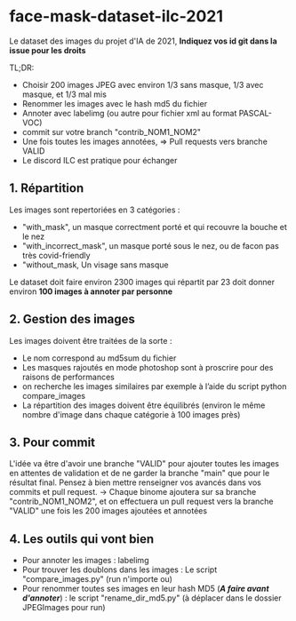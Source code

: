 # face-mask-dataset-ilc-2021
Le dataset des images du projet d'IA de 2021, **Indiquez vos id git dans la issue pour les droits**

TL;DR:
- Choisir 200 images JPEG avec environ 1/3 sans masque, 1/3 avec masque, et 1/3 mal mis
- Renommer les images avec le hash md5 du fichier 
- Annoter avec labelimg (ou autre pour fichier xml au format PASCAL-VOC)
- commit sur votre branch "contrib_NOM1_NOM2"
- Une fois toutes les images annotées, => Pull requests vers branche VALID
- Le discord ILC est pratique pour échanger


## 1. Répartition 
Les images sont repertoriées en 3 catégories :
- "with_mask", un masque correctment porté et qui recouvre la bouche et le nez
- "with_incorrect_mask", un masque porté sous le nez, ou de facon pas très covid-friendly
- "without_mask, Un visage sans masque

Le dataset doit faire environ 2300 images qui répartit par 23 doit donner environ **100 images à annoter par personne**


## 2. Gestion des images
Les images doivent être traitées de la sorte :
- Le nom correspond au md5sum du fichier
- Les masques rajoutés en mode photoshop sont à proscrire pour des raisons de performances
- on recherche les images similaires par exemple à l’aide du script python compare_images
- La répartition des images doivent être équilibrés (environ le même nombre d'image dans chaque catégorie à 100 images près)

## 3. Pour commit
L'idée va être d'avoir une branche "VALID" pour ajouter toutes les images en attentes de validation et de ne garder la branche "main" que pour le résultat final.
Pensez à bien mettre renseigner vos avancés dans vos commits et pull request.
-> Chaque binome ajoutera sur sa branche "contrib_NOM1_NOM2", et on effectuera un pull request vers la branche "VALID" une fois les 200 images ajoutées et annotées


## 4. Les outils qui vont bien
- Pour annoter les images : labelimg
- Pour trouver les doublons dans les images : Le script "compare_images.py" (run n'importe ou)
- Pour renommer toutes ses images en leur hash MD5 (***A faire avant d'annoter***) : le script "rename_dir_md5.py" (à déplacer dans le dossier JPEGImages pour run)
